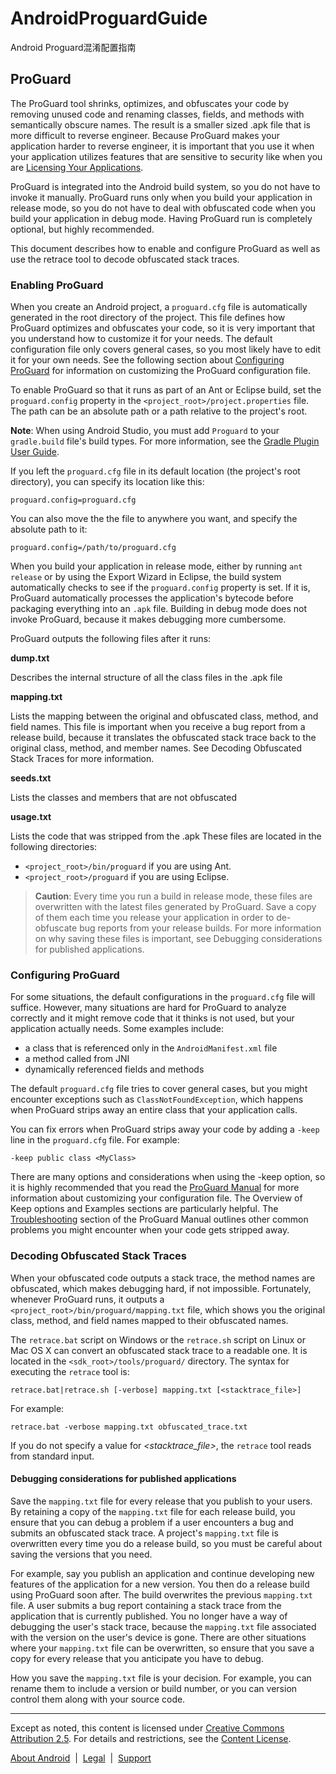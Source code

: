 AndroidProguardGuide
====================

Android Proguard混淆配置指南

## ProGuard


The ProGuard tool shrinks, optimizes, and obfuscates your code by removing unused code and renaming classes, fields, and methods with semantically obscure names. The result is a smaller sized .apk file that is more difficult to reverse engineer. Because ProGuard makes your application harder to reverse engineer, it is important that you use it when your application utilizes features that are sensitive to security like when you are [Licensing Your Applications](http://developer.android.com/google/play/licensing/index.html).

ProGuard is integrated into the Android build system, so you do not have to invoke it manually. ProGuard runs only when you build your application in release mode, so you do not have to deal with obfuscated code when you build your application in debug mode. Having ProGuard run is completely optional, but highly recommended.

This document describes how to enable and configure ProGuard as well as use the retrace tool to decode obfuscated stack traces.

### Enabling ProGuard

When you create an Android project, a `proguard.cfg` file is automatically generated in the root directory of the project. This file defines how ProGuard optimizes and obfuscates your code, so it is very important that you understand how to customize it for your needs. The default configuration file only covers general cases, so you most likely have to edit it for your own needs. See the following section about [Configuring ProGuard](#configuring-proguard) for information on customizing the ProGuard configuration file.

To enable ProGuard so that it runs as part of an Ant or Eclipse build, set the `proguard.config` property in the `<project_root>/project.properties` file. The path can be an absolute path or a path relative to the project's root.

**Note**: When using Android Studio, you must add `Proguard` to your `gradle.build` file's build types. For more information, see the [Gradle Plugin User Guide](https://github.com/inferjay/GradlePluginUserGuideCN).

If you left the `proguard.cfg` file in its default location (the project's root directory), you can specify its location like this:

	proguard.config=proguard.cfg
	
You can also move the the file to anywhere you want, and specify the absolute path to it:

	proguard.config=/path/to/proguard.cfg
	
When you build your application in release mode, either by running `ant release` or by using the Export Wizard in Eclipse, the build system automatically checks to see if the `proguard.config` property is set. If it is, ProGuard automatically processes the application's bytecode before packaging everything into an `.apk` file. Building in debug mode does not invoke ProGuard, because it makes debugging more cumbersome.

ProGuard outputs the following files after it runs:

**dump.txt**

Describes the internal structure of all the class files in the .apk file

**mapping.txt**

Lists the mapping between the original and obfuscated class, method, and field names. This file is important when you receive a bug report from a release build, because it translates the obfuscated stack trace back to the original class, method, and member names. See Decoding Obfuscated Stack Traces for more information.

**seeds.txt**

Lists the classes and members that are not obfuscated

**usage.txt**

Lists the code that was stripped from the .apk
These files are located in the following directories:

* `<project_root>/bin/proguard` if you are using Ant.
* `<project_root>/proguard` if you are using Eclipse.

>**Caution**: Every time you run a build in release mode, these files are overwritten with the latest files generated by ProGuard. Save a copy of them each time you release your application in order to de-obfuscate bug reports from your release builds. For more information on why saving these files is important, see Debugging considerations for published applications.

### Configuring ProGuard

For some situations, the default configurations in the `proguard.cfg` file will suffice. However, many situations are hard for ProGuard to analyze correctly and it might remove code that it thinks is not used, but your application actually needs. Some examples include:

* a class that is referenced only in the `AndroidManifest.xml` file
* a method called from JNI
* dynamically referenced fields and methods

The default `proguard.cfg` file tries to cover general cases, but you might encounter exceptions such as `ClassNotFoundException`, which happens when ProGuard strips away an entire class that your application calls.

You can fix errors when ProGuard strips away your code by adding a `-keep` line in the `proguard.cfg` file. For example:

	-keep public class <MyClass>

There are many options and considerations when using the -keep option, so it is highly recommended that you read the [ProGuard Manual](http://stuff.mit.edu/afs/sipb/project/android/sdk/android-sdk-linux/tools/proguard/docs/index.html#manual/introduction.html) for more information about customizing your configuration file. The Overview of Keep options and Examples sections are particularly helpful. The [Troubleshooting](http://stuff.mit.edu/afs/sipb/project/android/sdk/android-sdk-linux/tools/proguard/docs/index.html#manual/troubleshooting.html) section of the ProGuard Manual outlines other common problems you might encounter when your code gets stripped away.

### Decoding Obfuscated Stack Traces

When your obfuscated code outputs a stack trace, the method names are obfuscated, which makes debugging hard, if not impossible. Fortunately, whenever ProGuard runs, it outputs a `<project_root>/bin/proguard/mapping.txt` file, which shows you the original class, method, and field names mapped to their obfuscated names.

The `retrace.bat` script on Windows or the `retrace.sh` script on Linux or Mac OS X can convert an obfuscated stack trace to a readable one. It is located in the `<sdk_root>/tools/proguard/` directory. The syntax for executing the `retrace` tool is:

	retrace.bat|retrace.sh [-verbose] mapping.txt [<stacktrace_file>]
	
For example:

	retrace.bat -verbose mapping.txt obfuscated_trace.txt
	
If you do not specify a value for *<stacktrace_file>*, the `retrace` tool reads from standard input.

#### Debugging considerations for published applications

Save the `mapping.txt` file for every release that you publish to your users. By retaining a copy of the `mapping.txt` file for each release build, you ensure that you can debug a problem if a user encounters a bug and submits an obfuscated stack trace. A project's `mapping.txt` file is overwritten every time you do a release build, so you must be careful about saving the versions that you need.

For example, say you publish an application and continue developing new features of the application for a new version. You then do a release build using ProGuard soon after. The build overwrites the previous `mapping.txt` file. A user submits a bug report containing a stack trace from the application that is currently published. You no longer have a way of debugging the user's stack trace, because the `mapping.txt` file associated with the version on the user's device is gone. There are other situations where your `mapping.txt` file can be overwritten, so ensure that you save a copy for every release that you anticipate you have to debug.

How you save the `mapping.txt` file is your decision. For example, you can rename them to include a version or build number, or you can version control them along with your source code.


---

<div id="footer" class="wrap">
  <div id="copyright">    
  Except as noted, this content is 
  licensed under <a href="http://creativecommons.org/licenses/by/2.5/">
  Creative Commons Attribution 2.5</a>. For details and 
  restrictions, see the <a href="/license.html">Content 
  License</a>.
  </div>
  <div id="footerlinks">    
  <p>
    <a href="/about/index.html">About Android</a>&nbsp;&nbsp;|&nbsp;
    <a href="/legal.html">Legal</a>&nbsp;&nbsp;|&nbsp;
    <a href="/support.html">Support</a>    
  </p>  
  </div>
</div>
